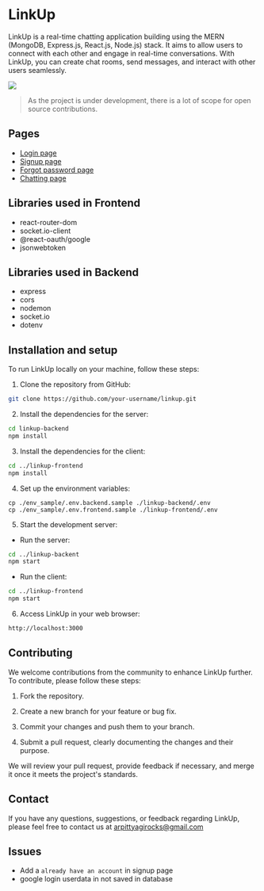 # LinkUp

LinkUp is a real-time chatting application building using the MERN (MongoDB, Express.js, React.js, Node.js) stack. It aims to allow users to connect with each other and engage in real-time conversations. With LinkUp, you can create chat rooms, send messages, and interact with other users seamlessly.

![](docs/Assets/linkup-signup-ss.png)

> As the project is under development, there is a lot of scope for open source contributions.

## Pages

- [Login page](https://getlinkup.vercel.app/login)
- [Signup page](https://getlinkup.vercel.app/signup)
- [Forgot password page](https://getlinkup.vercel.app/forgot)
- [Chatting page](https://getlinkup.vercel.app/chat)

## Libraries used in Frontend

- react-router-dom
- socket.io-client
- @react-oauth/google
- jsonwebtoken

## Libraries used in Backend

- express
- cors
- nodemon
- socket.io
- dotenv

## Installation and setup

To run LinkUp locally on your machine, follow these steps:

1. Clone the repository from GitHub:

```bash
git clone https://github.com/your-username/linkup.git
```

2. Install the dependencies for the server:

```bash
cd linkup-backend
npm install
```

3. Install the dependencies for the client:

```bash
cd ../linkup-frontend
npm install
```

4. Set up the environment variables:

```
cp ./env_sample/.env.backend.sample ./linkup-backend/.env
cp ./env_sample/.env.frontend.sample ./linkup-frontend/.env
```

5. Start the development server:

- Run the server:

```bash
cd ../linkup-backent
npm start
```

- Run the client:

```bash
cd ../linkup-frontend
npm start
```

6. Access LinkUp in your web browser:

```bash
http://localhost:3000
```

## Contributing

We welcome contributions from the community to enhance LinkUp further. To contribute, please follow these steps:

1. Fork the repository.

2. Create a new branch for your feature or bug fix.

3. Commit your changes and push them to your branch.

4. Submit a pull request, clearly documenting the changes and their purpose.

We will review your pull request, provide feedback if necessary, and merge it once it meets the project's standards.

## Contact

If you have any questions, suggestions, or feedback regarding LinkUp, please feel free to contact us at arpittyagirocks@gmail.com

## Issues
- Add a `already have an account` in signup page 
- google login userdata in not saved in database